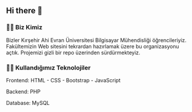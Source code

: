 ## Hi there 👋

### 🙋‍♀️ Biz Kimiz

Bizler Kırşehir Ahi Evran Üniversitesi Bilgisayar Mühendisliği öğrencileriyiz. Fakültemizin Web sitesini tekrardan hazırlamak üzere bu organizasyonu açtık. Projemizi gizli bir repo üzerinden sürdürmekteyiz.

### 👩‍💻 Kullandığımız Teknolojiler

Frontend: HTML - CSS - Bootstrap - JavaScript

Backend: PHP

Database: MySQL

